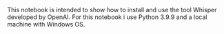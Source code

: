 This notebook is intended to show how to install and use the tool Whisper developed by OpenAI. For this notebook i use Python 3.9.9 and a local machine with Windows OS.
